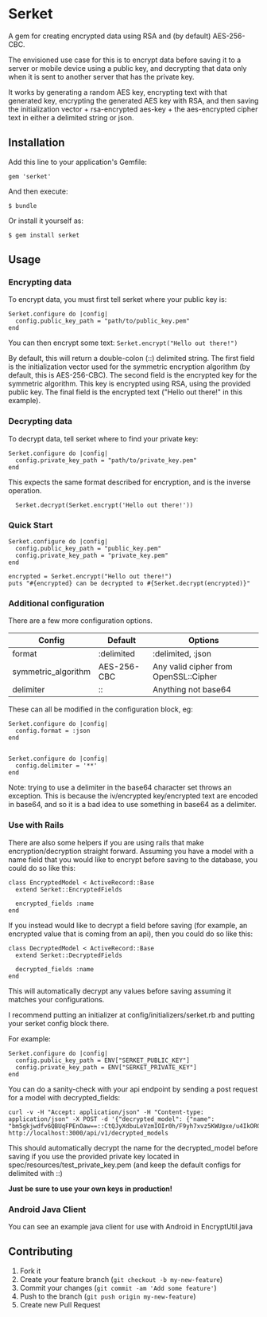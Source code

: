 # Serket

A gem for creating encrypted data using RSA and (by default) AES-256-CBC.

The envisioned use case for this is to encrypt data before saving it to a server or mobile device using a public key, and decrypting that data only when it is sent to another server that has the private key.

It works by generating a random AES key, encrypting text with that generated key, encrypting the generated AES key with RSA, and then saving the initialization vector + rsa-encrypted aes-key + the aes-encrypted cipher text in either a delimited string or json.

## Installation

Add this line to your application's Gemfile:

    gem 'serket'

And then execute:

    $ bundle

Or install it yourself as:

    $ gem install serket

## Usage

### Encrypting data

To encrypt data, you must first tell serket where your public key is:

```
Serket.configure do |config|
  config.public_key_path = "path/to/public_key.pem"
end
```

You can then encrypt some text:
``
  Serket.encrypt("Hello out there!")
``

By default, this will return a double-colon (::) delimited string.  The first field is the initialization vector used for the symmetric encryption algorithm (by default, this is AES-256-CBC).  The second field is the encrypted key for the symmetric algorithm.  This key is encrypted using RSA, using the provided public key.  The final field is the encrypted text ("Hello out there!" in this example).


### Decrypting data

To decrypt data, tell serket where to find your private key:
```
Serket.configure do |config|
  config.private_key_path = "path/to/private_key.pem"
end
```

This expects the same format described for encryption, and is the inverse operation.

```
  Serket.decrypt(Serket.encrypt('Hello out there!'))
```

### Quick Start

```
Serket.configure do |config|
  config.public_key_path = "public_key.pem"
  config.private_key_path = "private_key.pem"
end

encrypted = Serket.encrypt("Hello out there!")
puts "#{encrypted} can be decrypted to #{Serket.decrypt(encrypted)}"
```

### Additional configuration

There are a few more configuration options.

| Config                   | Default       | Options                               |
| ------------------------ |---------------| --------------------------------------|
| format                   | :delimited    | :delimited, :json                     |
| symmetric_algorithm      | AES-256-CBC   | Any valid cipher from OpenSSL::Cipher |
| delimiter                | ::            | Anything not base64                   |

These can all be modified in the configuration block, eg:

```
Serket.configure do |config|
  config.format = :json
end


Serket.configure do |config|
  config.delimiter = '**'
end
```

Note: trying to use a delimiter in the base64 character set throws an exception.  This is because the iv/encrypted key/encrypted text are encoded in base64, and so it is a bad idea to use something in base64 as a delimiter.

### Use with Rails

There are also some helpers if you are using rails that make encryption/decryption straight forward.  Assuming you have a model with a name field that you would like to encrypt before saving to the database, you could do so like this:

```
class EncryptedModel < ActiveRecord::Base
  extend Serket::EncryptedFields

  encrypted_fields :name
end
```

If you instead would like to decrypt a field before saving (for example, an encrypted value that is coming from an api), then you could do so like this:

```
class DecryptedModel < ActiveRecord::Base
  extend Serket::DecryptedFields

  decrypted_fields :name
end
```

This will automatically decrypt any values before saving assuming it matches your configurations.

I recommend putting an initializer at config/initializers/serket.rb and putting your serket config block there.

For example:
```
Serket.configure do |config|
  config.public_key_path = ENV["SERKET_PUBLIC_KEY"]
  config.private_key_path = ENV["SERKET_PRIVATE_KEY"]
end
```

You can do a sanity-check with your api endpoint by sending a post request for a model with decrypted_fields:
```
curl -v -H "Accept: application/json" -H "Content-type: application/json" -X POST -d '{"decrypted_model": {"name": "bm5gkjwdfv6QBUqFPEnOaw==::CtQJyXdbuLeVzmIOIr0h/F9yh7xvz5KWUgxe/u4IkORGOW4KjU4bw+Wzve2vV1nLYUEWJJprr8sb+grm+Ao2sngNejiHzSkJKqZA/Pclw/Ok8KgHgN7olUz4BoCSdivIDRIT9ar06sNBrqOvLd4iGUlpMkpLdSJ69K08ebSvg5tED+PcK/oI6SJoVxRoUMYdYa9AfeIS9Ld5BgvhsaJgCKr089kfH2CzwpzlmRfdxb2qgyDXnk9PG/4WUEjjbamF/R74FNBdWkTLxZeLGdMImh87CQ6AOJ/v8l1JSzpPWwEjtmhTbFEzJPuA01tP5U5D07si0esJnab/B48iACEoLg==::iSmdDgnTzkEUv0yLbtFa8Q=="}}' http://localhost:3000/api/v1/decrypted_models
```

This should automatically decrypt the name for the decrypted_model before saving if you use the provided private key located in spec/resources/test_private_key.pem (and keep the default configs for delimited with ::)

**Just be sure to use your own keys in production!**

### Android Java Client

You can see an example java client for use with Android in EncryptUtil.java

## Contributing

1. Fork it
2. Create your feature branch (`git checkout -b my-new-feature`)
3. Commit your changes (`git commit -am 'Add some feature'`)
4. Push to the branch (`git push origin my-new-feature`)
5. Create new Pull Request
